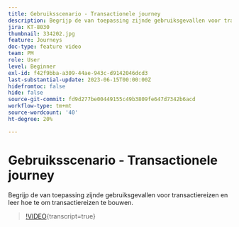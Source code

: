 ```yaml
---
title: Gebruiksscenario - Transactionele journey
description: Begrijp de van toepassing zijnde gebruiksgevallen voor transactiereizen en leer hoe te om transactiereizen te bouwen.
jira: KT-8030
thumbnail: 334202.jpg
feature: Journeys
doc-type: feature video
team: PM
role: User
level: Beginner
exl-id: f42f9bba-a309-44ae-943c-d9142046dcd3
last-substantial-update: 2023-06-15T00:00:00Z
hidefromtoc: false
hide: false
source-git-commit: fd9d277be00449155c49b3809fe647d7342b6acd
workflow-type: tm+mt
source-wordcount: '40'
ht-degree: 20%

---
```


# Gebruiksscenario - Transactionele journey

Begrijp de van toepassing zijnde gebruiksgevallen voor transactiereizen en leer hoe te om transactiereizen te bouwen.

>[!VIDEO](https://video.tv.adobe.com/v/3432206?quality=12&learn=on&captions=dut){transcript=true}
